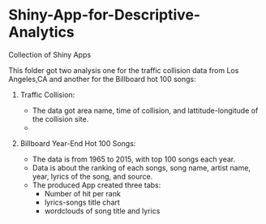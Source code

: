 # Shiny-App-for-Descriptive-Analytics
Collection of Shiny Apps 

This folder got two analysis one for the traffic collision data from Los Angeles,CA and another for the Billboard hot 100 songs: 
1) Traffic Collision:
	- The data got area name, time of collision, and lattitude-longitude of the collision site.
	- 

2) Billboard Year-End Hot 100 Songs:
	- The data is from 1965 to 2015, with top 100 songs each year.
	- Data is about the ranking of each songs, song name, artist name, year, lyrics of the song, and source.
	- The produced App created three tabs: 
	 	- Number of hit per rank
		- lyrics-songs title chart
		- wordclouds of song title and lyrics

